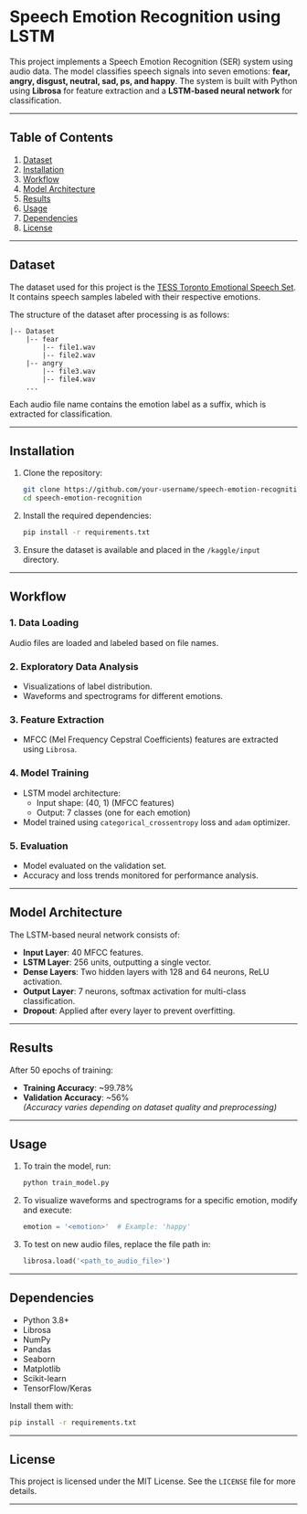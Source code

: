 
# Speech Emotion Recognition using LSTM

This project implements a Speech Emotion Recognition (SER) system using audio data. The model classifies speech signals into seven emotions: **fear, angry, disgust, neutral, sad, ps, and happy**. The system is built with Python using **Librosa** for feature extraction and a **LSTM-based neural network** for classification.

---

## Table of Contents

1. [Dataset](#dataset)  
2. [Installation](#installation)  
3. [Workflow](#workflow)  
4. [Model Architecture](#model-architecture)  
5. [Results](#results)  
6. [Usage](#usage)  
7. [Dependencies](#dependencies)  
8. [License](#license)  

---

## Dataset

The dataset used for this project is the [TESS Toronto Emotional Speech Set](https://www.kaggle.com/datasets). It contains speech samples labeled with their respective emotions.  

The structure of the dataset after processing is as follows:  

```
|-- Dataset
    |-- fear
        |-- file1.wav
        |-- file2.wav
    |-- angry
        |-- file3.wav
        |-- file4.wav
    ...
```

Each audio file name contains the emotion label as a suffix, which is extracted for classification.

---

## Installation

1. Clone the repository:
   ```bash
   git clone https://github.com/your-username/speech-emotion-recognition.git
   cd speech-emotion-recognition
   ```

2. Install the required dependencies:
   ```bash
   pip install -r requirements.txt
   ```

3. Ensure the dataset is available and placed in the `/kaggle/input` directory.

---

## Workflow

### 1. **Data Loading**  
   Audio files are loaded and labeled based on file names.

### 2. **Exploratory Data Analysis**  
   - Visualizations of label distribution.
   - Waveforms and spectrograms for different emotions.

### 3. **Feature Extraction**  
   - MFCC (Mel Frequency Cepstral Coefficients) features are extracted using `Librosa`.

### 4. **Model Training**  
   - LSTM model architecture:
     - Input shape: (40, 1) (MFCC features)
     - Output: 7 classes (one for each emotion)
   - Model trained using `categorical_crossentropy` loss and `adam` optimizer.

### 5. **Evaluation**  
   - Model evaluated on the validation set.
   - Accuracy and loss trends monitored for performance analysis.

---

## Model Architecture

The LSTM-based neural network consists of:

- **Input Layer**: 40 MFCC features.
- **LSTM Layer**: 256 units, outputting a single vector.
- **Dense Layers**: Two hidden layers with 128 and 64 neurons, ReLU activation.
- **Output Layer**: 7 neurons, softmax activation for multi-class classification.
- **Dropout**: Applied after every layer to prevent overfitting.

---

## Results

After 50 epochs of training:

- **Training Accuracy**: ~99.78%
- **Validation Accuracy**: ~56%  
   *(Accuracy varies depending on dataset quality and preprocessing)*  

---

## Usage

1. To train the model, run:
   ```bash
   python train_model.py
   ```

2. To visualize waveforms and spectrograms for a specific emotion, modify and execute:
   ```python
   emotion = '<emotion>'  # Example: 'happy'
   ```

3. To test on new audio files, replace the file path in:
   ```python
   librosa.load('<path_to_audio_file>')
   ```

---

## Dependencies

- Python 3.8+
- Librosa
- NumPy
- Pandas
- Seaborn
- Matplotlib
- Scikit-learn
- TensorFlow/Keras

Install them with:
```bash
pip install -r requirements.txt
```

---

## License

This project is licensed under the MIT License. See the `LICENSE` file for more details.

---
